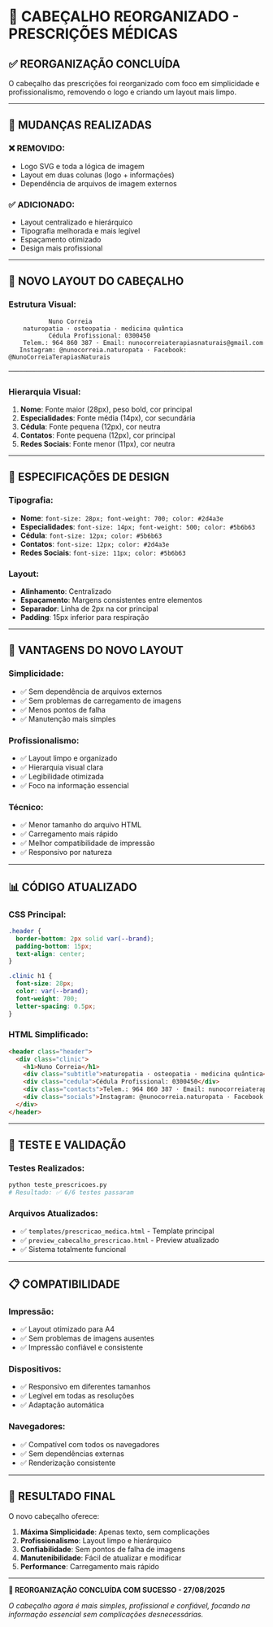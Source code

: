 # 🎨 CABEÇALHO REORGANIZADO - PRESCRIÇÕES MÉDICAS

## ✅ REORGANIZAÇÃO CONCLUÍDA

O cabeçalho das prescrições foi reorganizado com foco em simplicidade e profissionalismo, removendo o logo e criando um layout mais limpo.

---

## 🔄 MUDANÇAS REALIZADAS

### ❌ REMOVIDO:
- Logo SVG e toda a lógica de imagem
- Layout em duas colunas (logo + informações)
- Dependência de arquivos de imagem externos

### ✅ ADICIONADO:
- Layout centralizado e hierárquico
- Tipografia melhorada e mais legível
- Espaçamento otimizado
- Design mais profissional

---

## 📐 NOVO LAYOUT DO CABEÇALHO

### **Estrutura Visual:**
```
           Nuno Correia
    naturopatia · osteopatia · medicina quântica
           Cédula Profissional: 0300450
    Telem.: 964 860 387 · Email: nunocorreiaterapiasnaturais@gmail.com
   Instagram: @nunocorreia.naturopata · Facebook: @NunoCorreiaTerapiasNaturais
   ────────────────────────────────────────────────────────────────────────
```

### **Hierarquia Visual:**
1. **Nome**: Fonte maior (28px), peso bold, cor principal
2. **Especialidades**: Fonte média (14px), cor secundária
3. **Cédula**: Fonte pequena (12px), cor neutra
4. **Contatos**: Fonte pequena (12px), cor principal
5. **Redes Sociais**: Fonte menor (11px), cor neutra

---

## 🎨 ESPECIFICAÇÕES DE DESIGN

### **Tipografia:**
- **Nome**: `font-size: 28px; font-weight: 700; color: #2d4a3e`
- **Especialidades**: `font-size: 14px; font-weight: 500; color: #5b6b63`
- **Cédula**: `font-size: 12px; color: #5b6b63`
- **Contatos**: `font-size: 12px; color: #2d4a3e`
- **Redes Sociais**: `font-size: 11px; color: #5b6b63`

### **Layout:**
- **Alinhamento**: Centralizado
- **Espaçamento**: Margens consistentes entre elementos
- **Separador**: Linha de 2px na cor principal
- **Padding**: 15px inferior para respiração

---

## 🚀 VANTAGENS DO NOVO LAYOUT

### **Simplicidade:**
- ✅ Sem dependência de arquivos externos
- ✅ Sem problemas de carregamento de imagens
- ✅ Menos pontos de falha
- ✅ Manutenção mais simples

### **Profissionalismo:**
- ✅ Layout limpo e organizado
- ✅ Hierarquia visual clara
- ✅ Legibilidade otimizada
- ✅ Foco na informação essencial

### **Técnico:**
- ✅ Menor tamanho do arquivo HTML
- ✅ Carregamento mais rápido
- ✅ Melhor compatibilidade de impressão
- ✅ Responsivo por natureza

---

## 📊 CÓDIGO ATUALIZADO

### **CSS Principal:**
```css
.header { 
  border-bottom: 2px solid var(--brand); 
  padding-bottom: 15px; 
  text-align: center; 
}

.clinic h1 { 
  font-size: 28px; 
  color: var(--brand); 
  font-weight: 700; 
  letter-spacing: 0.5px; 
}
```

### **HTML Simplificado:**
```html
<header class="header">
  <div class="clinic">
    <h1>Nuno Correia</h1>
    <div class="subtitle">naturopatia · osteopatia · medicina quântica</div>
    <div class="cedula">Cédula Profissional: 0300450</div>
    <div class="contacts">Telem.: 964 860 387 · Email: nunocorreiaterapiasnaturais@gmail.com</div>
    <div class="socials">Instagram: @nunocorreia.naturopata · Facebook: @NunoCorreiaTerapiasNaturais</div>
  </div>
</header>
```

---

## 🧪 TESTE E VALIDAÇÃO

### **Testes Realizados:**
```bash
python teste_prescricoes.py
# Resultado: ✅ 6/6 testes passaram
```

### **Arquivos Atualizados:**
- ✅ `templates/prescricao_medica.html` - Template principal
- ✅ `preview_cabecalho_prescricao.html` - Preview atualizado
- ✅ Sistema totalmente funcional

---

## 📋 COMPATIBILIDADE

### **Impressão:**
- ✅ Layout otimizado para A4
- ✅ Sem problemas de imagens ausentes
- ✅ Impressão confiável e consistente

### **Dispositivos:**
- ✅ Responsivo em diferentes tamanhos
- ✅ Legível em todas as resoluções
- ✅ Adaptação automática

### **Navegadores:**
- ✅ Compatível com todos os navegadores
- ✅ Sem dependências externas
- ✅ Renderização consistente

---

## 🎯 RESULTADO FINAL

O novo cabeçalho oferece:

1. **Máxima Simplicidade**: Apenas texto, sem complicações
2. **Profissionalismo**: Layout limpo e hierárquico
3. **Confiabilidade**: Sem pontos de falha de imagens
4. **Manutenibilidade**: Fácil de atualizar e modificar
5. **Performance**: Carregamento mais rápido

---

**🎉 REORGANIZAÇÃO CONCLUÍDA COM SUCESSO - 27/08/2025**

*O cabeçalho agora é mais simples, profissional e confiável, focando na informação essencial sem complicações desnecessárias.*
